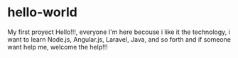 # hello-world
My first proyect
Hello!!!, everyone
I'm here becouse i like it the technology, i want to learn Node.js, Angular.js, Laravel, Java, and so forth
and if someone want help me, welcome the help!!!
